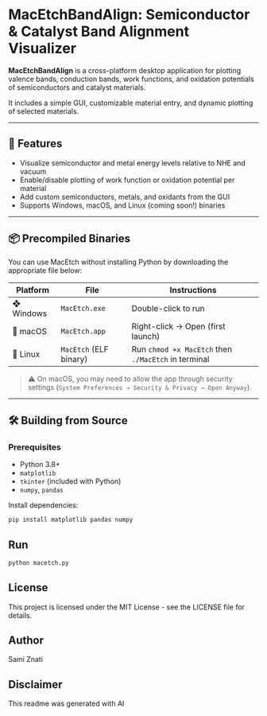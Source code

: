 # MacEtchBandAlign: Semiconductor & Catalyst Band Alignment Visualizer

**MacEtchBandAlign** is a cross-platform desktop application for plotting valence bands, conduction bands, work functions, and oxidation potentials of semiconductors and catalyst materials.

It includes a simple GUI, customizable material entry, and dynamic plotting of selected materials.

---

## 🧰 Features

- Visualize semiconductor and metal energy levels relative to NHE and vacuum
- Enable/disable plotting of work function or oxidation potential per material
- Add custom semiconductors, metals, and oxidants from the GUI
- Supports Windows, macOS, and Linux (coming soon!) binaries

---

## 📦 Precompiled Binaries

You can use MacEtch without installing Python by downloading the appropriate file below:

| Platform | File                     | Instructions             |
|----------|--------------------------|---------------------------|
| ❖ Windows | `MacEtch.exe`              | Double-click to run       |
| 🍎 macOS   | `MacEtch.app`              | Right-click → Open (first launch) |
| 🐧 Linux  | `MacEtch` (ELF binary)     | Run `chmod +x MacEtch` then `./MacEtch` in terminal | (coming soon)

> ⚠️ On macOS, you may need to allow the app through security settings (`System Preferences → Security & Privacy → Open Anyway`).

---

## 🛠️ Building from Source

### Prerequisites

- Python 3.8+
- `matplotlib`
- `tkinter` (included with Python)
- `numpy`, `pandas`

Install dependencies:

```bash
pip install matplotlib pandas numpy
```
## Run
```bash
python macetch.py
```
## License
This project is licensed under the MIT License - see the LICENSE file for details.
## Author 
Sami Znati
## Disclaimer
This readme was generated with AI

